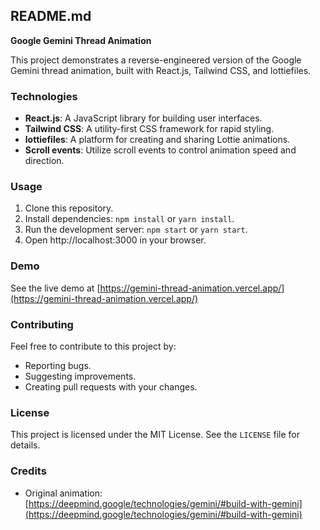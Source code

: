 ## README.md

**Google Gemini Thread Animation**

This project demonstrates a reverse-engineered version of the Google Gemini thread animation, built with React.js, Tailwind CSS, and lottiefiles.


### Technologies

* **React.js**: A JavaScript library for building user interfaces.
* **Tailwind CSS**: A utility-first CSS framework for rapid styling.
* **lottiefiles**: A platform for creating and sharing Lottie animations.
* **Scroll events**: Utilize scroll events to control animation speed and direction.

### Usage

1. Clone this repository.
2. Install dependencies: `npm install` or `yarn install`.
3. Run the development server: `npm start` or `yarn start`.
4. Open http://localhost:3000 in your browser.

### Demo

See the live demo at [https://gemini-thread-animation.vercel.app/](https://gemini-thread-animation.vercel.app/)

### Contributing

Feel free to contribute to this project by:

* Reporting bugs.
* Suggesting improvements.
* Creating pull requests with your changes.


### License

This project is licensed under the MIT License. See the `LICENSE` file for details.

### Credits

* Original animation: [https://deepmind.google/technologies/gemini/#build-with-gemini](https://deepmind.google/technologies/gemini/#build-with-gemini)